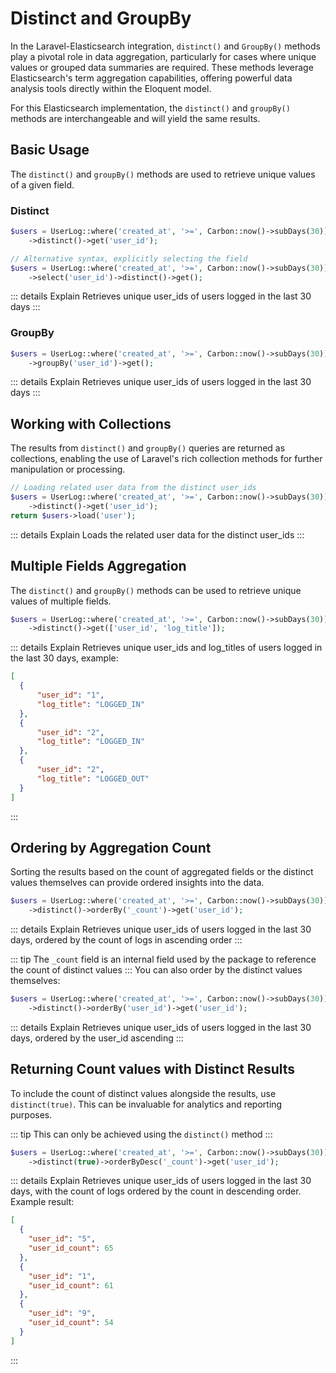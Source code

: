 # Distinct and GroupBy
In the Laravel-Elasticsearch integration, `distinct()` and `GroupBy()` methods play a pivotal role in data aggregation, particularly for cases where unique values or grouped data summaries are required. These methods leverage Elasticsearch's term aggregation capabilities, offering powerful data analysis tools directly within the Eloquent model.

For this Elasticsearch implementation, the `distinct()` and `groupBy()` methods are interchangeable and will yield the same results.

## Basic Usage
The `distinct()` and `groupBy()` methods are used to retrieve unique values of a given field.

### Distinct
```php
$users = UserLog::where('created_at', '>=', Carbon::now()->subDays(30))
    ->distinct()->get('user_id');

// Alternative syntax, explicitly selecting the field
$users = UserLog::where('created_at', '>=', Carbon::now()->subDays(30))
    ->select('user_id')->distinct()->get();
```
::: details Explain
Retrieves unique user_ids of users logged in the last 30 days
:::

### GroupBy
```php
$users = UserLog::where('created_at', '>=', Carbon::now()->subDays(30))
    ->groupBy('user_id')->get();
```
::: details Explain
Retrieves unique user_ids of users logged in the last 30 days
:::

## Working with Collections
The results from `distinct()` and `groupBy()` queries are returned as collections, enabling the use of Laravel's rich collection methods for further manipulation or processing.
```php
// Loading related user data from the distinct user_ids
$users = UserLog::where('created_at', '>=', Carbon::now()->subDays(30))
    ->distinct()->get('user_id');
return $users->load('user');
```
::: details Explain
Loads the related user data for the distinct user_ids
:::

## Multiple Fields Aggregation
The `distinct()` and `groupBy()` methods can be used to retrieve unique values of multiple fields.
```php
$users = UserLog::where('created_at', '>=', Carbon::now()->subDays(30))
    ->distinct()->get(['user_id', 'log_title']);
```
::: details Explain
Retrieves unique user_ids and log_titles of users logged in the last 30 days, example:
```json
[
  {
      "user_id": "1",
      "log_title": "LOGGED_IN"
  },
  {
      "user_id": "2",
      "log_title": "LOGGED_IN"
  },
  {
      "user_id": "2",
      "log_title": "LOGGED_OUT"
  }
]
```
:::

## Ordering by Aggregation Count
Sorting the results based on the count of aggregated fields or the distinct values themselves can provide ordered insights into the data.
```php
$users = UserLog::where('created_at', '>=', Carbon::now()->subDays(30))
    ->distinct()->orderBy('_count')->get('user_id');
```
::: details Explain
Retrieves unique user_ids of users logged in the last 30 days, ordered by the count of logs in ascending order
:::

::: tip The `_count` field is an internal field used by the package to reference the count of distinct values
:::
You can also order by the distinct values themselves:
```php
$users = UserLog::where('created_at', '>=', Carbon::now()->subDays(30))
    ->distinct()->orderBy('user_id')->get('user_id');
```
::: details Explain
Retrieves unique user_ids of users logged in the last 30 days, ordered by the user_id ascending
:::

## Returning Count values with Distinct Results
To include the count of distinct values alongside the results, use `distinct(true)`. This can be invaluable for analytics and reporting purposes.

::: tip This can only be achieved using the `distinct()` method
:::
```php
$users = UserLog::where('created_at', '>=', Carbon::now()->subDays(30))
    ->distinct(true)->orderByDesc('_count')->get('user_id');
```
::: details Explain
Retrieves unique user_ids of users logged in the last 30 days, with the count of logs ordered by the count in descending order. Example result:
```json
[
  {
    "user_id": "5",
    "user_id_count": 65
  },
  {
    "user_id": "1",
    "user_id_count": 61
  },
  {
    "user_id": "9",
    "user_id_count": 54
  }
]
```
:::
